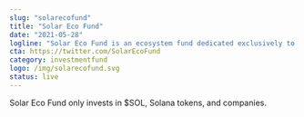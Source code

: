 ```yaml
---
slug: "solarecofund"
title: "Solar Eco Fund"
date: "2021-05-28"
logline: "Solar Eco Fund is an ecosystem fund dedicated exclusively to Solana and its projects."
cta: https://twitter.com/SolarEcoFund
category: investmentfund
logo: /img/solarecofund.svg
status: live
---
```


Solar Eco Fund only invests in $SOL, Solana tokens, and companies.
